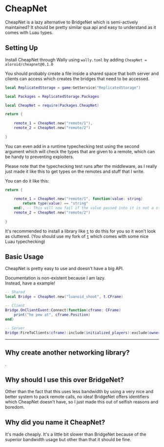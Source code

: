 # CheapNet

CheapNet is a lazy alternative to BridgeNet which is semi-actively maintained?
It should be pretty similar qua api and easy to understand as it comes with Luau types.

## Setting Up

Install CheapNet through Wally using `wally.toml` by adding `CheapNet = aloroid/cheapnet@0.1.0`

You should probably create a file inside a shared space that both server and clients can access which creates the bridges that need to be accessed.

```lua
local ReplicatedStorage = game:GetService("ReplicatedStorage")

local Packages = ReplicatedStorage.Packages

local CheapNet = require(Packages.CheapNet)

return {
	
	remote_1 = CheapNet.new("remote/1"),
	remote_2 = CheapNet.new("remote/2")
	
}
```

You can even add in a runtime typechecking test using the second argument which will check the types that are given to a remote, which can be handy to preventing exploiters.

Please note that the typechecking test runs after the middleware, as I really just made it like this to get types on the remotes and stuff that I write.

You can do it like this:

```lua
return {
	
	remote_1 = CheapNet.new("remote/1", function(value: string)
		return type(value) == "string"
	end), -- This will now fail if the value passed into it is not a string.
	remote_2 = CheapNet.new("remote/2")
	
}
```

It's recommended to install a library like [`t`](https://github.com/roblox/t) to do this for you so it won't look as cluttered.
(You should use my fork of [`t`](https://github.com/aloroid/t) which comes with some nice Luau typechecking)

## Basic Usage
CheapNet is pretty easy to use and doesn't have a big API.

Documentation is non-existent because I am lazy.<br>
Instead, have a example!
```lua
-- Shared
local Bridge = CheapNet.new("luanoid_shoot", t.CFrame)

-- Client
Bridge.OnClientEvent:Connect(function(cframe: CFrame)
	print("he pew at", cframe.Position)
end)

-- Server
Bridge:FireToClients(cframe):include(initialized_players):exclude(owner)

```
 
---

## Why create another networking library?
.
## Why should I use this over BridgeNet?

Other than the fact that this uses less bandwidth by using a very nice and better system to pack remote calls, no idea! BridgeNet offers identifiers which CheapNet doesn't have, so I just made this out of selfish reasons and boredom.

## Why did you name it CheapNet?
It's made cheaply. It's a little bit slower than BridgeNet because of the superior bandwidth usage but other than that it should be fine.
